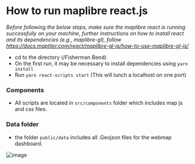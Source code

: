 
# How to run maplibre react.js


<em> Before following the below steps, make sure the maplibre react is running successfully on your machine, further instructions on how to install react and its dependencies (e.g., maplibre-gl), follow https://docs.maptiler.com/react/maplibre-gl-js/how-to-use-maplibre-gl-js/</em>

- cd to the directory (/Fisherman Bend) 
- On the first run, it may be necessary to install dependencies using `yarn install`
- Run  `yarn react-scripts start` (This will lunch a localhost on one port)

### Components
- All scripts are located in `src/components` folder which includes map js and css files.

### Data folder
- the folder `public/data` includes all .Geojson files for the webmap dashboard.

![image](https://github.com/user-attachments/assets/47707e96-a2a5-4675-b8eb-0f8e17f23a6f)
